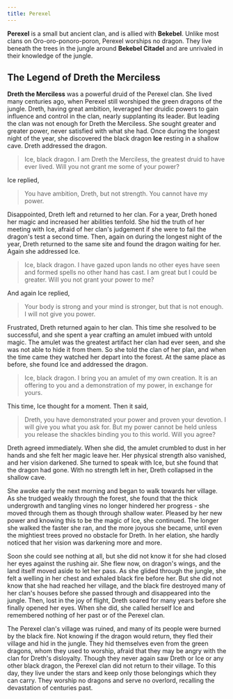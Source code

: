 ```yaml
---
title: Perexel
---
```


**Perexel** is a small but ancient clan, and is allied with **Bekebel**. Unlike most clans on Oro-oro-ponoro-poron, Perexel worships no dragon. They live beneath the trees in the jungle around **Bekebel Citadel** and are unrivaled in their knowledge of the jungle.

<span class="spoiler">

## The Legend of Dreth the Merciless

**Dreth the Merciless** was a powerful druid of the Perexel clan. She lived many centuries ago, when Perexel still worshiped the green dragons of the jungle. Dreth, having great ambition, leveraged her druidic powers to gain influence and control in the clan, nearly supplanting its leader. But leading the clan was not enough for Dreth the Merciless. She sought greater and greater power, never satisfied with what she had. Once during the longest night of the year, she discovered the black dragon **Ice** resting in a shallow cave. Dreth addressed the dragon.

> Ice, black dragon. I am Dreth the Merciless, the greatest druid to have ever lived. Will you not grant me some of your power?

Ice replied,

> You have ambition, Dreth, but not strength. You cannot have my power.

Disappointed, Dreth left and returned to her clan. For a year, Dreth honed her magic and increased her abilities tenfold. She hid the truth of her meeting with Ice, afraid of her clan's judgement if she were to fail the dragon's test a second time. Then, again on during the longest night of the year, Dreth returned to the same site and found the dragon waiting for her. Again she addressed Ice.

> Ice, black dragon. I have gazed upon lands no other eyes have seen and formed spells no other hand has cast. I am great but I could be greater. Will you not grant your power to me?

And again Ice replied,

> Your body is strong and your mind is stronger, but that is not enough. I will not give you power.

Frustrated, Dreth returned again to her clan. This time she resolved to be successful, and she spent a year crafting an amulet imbued with untold magic. The amulet was the greatest artifact her clan had ever seen, and she was not able to hide it from them. So she told the clan of her plan, and when the time came they watched her depart into the forest. At the same place as before, she found Ice and addressed the dragon.

> Ice, black dragon. I bring you an amulet of my own creation. It is an offering to you and a demonstration of my power, in exchange for yours.

This time, Ice thought for a moment. Then it said,

> Dreth, you have demonstrated your power and proven your devotion. I will give you what you ask for. But my power cannot be held unless you release the shackles binding you to this world. Will you agree?

Dreth agreed immediately. When she did, the amulet crumbled to dust in her hands and she felt her magic leave her. Her physical strength also vanished, and her vision darkened. She turned to speak with Ice, but she found that the dragon had gone. With no strength left in her, Dreth collapsed in the shallow cave.

She awoke early the next morning and began to walk towards her village. As she trudged weakly through the forest, she found that the thick undergrowth and tangling vines no longer hindered her progress - she moved through them as though through shallow water. Pleased by her new power and knowing this to be the magic of Ice, she continued. The longer she walked the faster she ran, and the more joyous she became, until even the mightiest trees proved no obstacle for Dreth. In her elation, she hardly noticed that her vision was darkening more and more.

Soon she could see nothing at all, but she did not know it for she had closed her eyes against the rushing air. She flew now, on dragon's wings, and the land itself moved aside to let her pass. As she glided through the jungle, she felt a welling in her chest and exhaled black fire before her. But she did not know that she had reached her village, and the black fire destroyed many of her clan's houses before she passed through and disappeared into the jungle. Then, lost in the joy of flight, Dreth soared for many years before she finally opened her eyes. When she did, she called herself Ice and remembered nothing of her past or of the Perexel clan.

The Perexel clan's village was ruined, and many of its people were burned by the black fire. Not knowing if the dragon would return, they fled their village and hid in the jungle. They hid themselves even from the green dragons, whom they used to worship, afraid that they may be angry with the clan for Dreth's disloyalty. Though they never again saw Dreth or Ice or any other black dragon, the Perexel clan did not return to their village. To this day, they live under the stars and keep only those belongings which they can carry. They worship no dragons and serve no overlord, recalling the devastation of centuries past.

</span>
